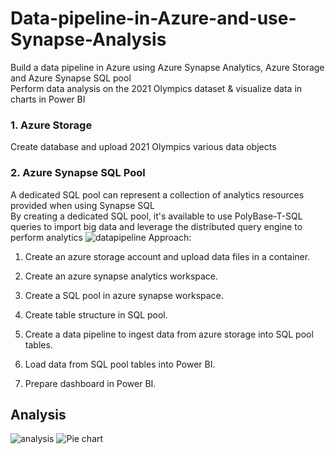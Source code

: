 # Data-pipeline-in-Azure-and-use-Synapse-Analysis
Build a data pipeline in Azure using Azure Synapse Analytics, Azure Storage and Azure Synapse SQL pool  
Perform data analysis on the 2021 Olympics dataset & visualize data in charts in Power BI 
### 1. Azure Storage
Create database and upload 2021 Olympics various data objects
### 2. Azure Synapse SQL Pool
A dedicated SQL pool can represent a collection of analytics resources provided when using Synapse SQL  
By creating a dedicated SQL pool, it's available to use PolyBase-T-SQL queries to import big data  and leverage the distributed query engine to perform analytics
![datapipeline](https://user-images.githubusercontent.com/103509243/192183079-c13acb1e-8672-4724-a8a8-8884419a8a83.png)
Approach:

1. Create an azure storage account and upload data files in a container.

2. Create an azure synapse analytics workspace.

3. Create a SQL pool in azure synapse workspace.

4. Create table structure in SQL pool.

5. Create a data pipeline to ingest data from azure storage into SQL pool tables.

6. Load data from SQL pool tables into Power BI.

7. Prepare dashboard in Power BI.
## Analysis
![analysis](https://user-images.githubusercontent.com/103509243/192183263-866eb150-f475-45dd-9012-a79b55edea89.png)
![Pie chart](https://user-images.githubusercontent.com/103509243/192183292-aba2c5c8-97cd-40e3-b129-32f992784b59.png)
